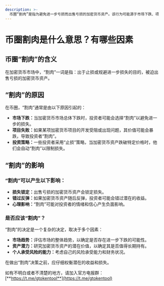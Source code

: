 ```yaml
---
description: >-
  币圈“割肉”是指为避免进一步亏损而出售亏损的加密货币资产。该行为可能源于市场下跌、项目失败或止损策略，并会导致损失锁定、错过反弹和心理影响。是否“割肉”取决于市场趋势、资产潜力和个人风险承受能力。
---
```


# 币圈割肉是什么意思？有哪些因素

## 币圈“割肉”的含义

在加密货币市场中，“割肉”一词是指：出于止损或规避进一步损失的目的，被迫出售亏损的加密货币资产。

## “割肉”的原因

在币圈，“割肉”通常是由以下原因引起的：

* **市场下跌：**&#x5F53;加密货币市场总体下跌时，投资者可能会选择“割肉”以避免进一步的损失。
* **项目失败：**&#x5982;果某项加密货币项目的开发受阻或出现问题，其价值可能会暴跌，导致投资者“割肉”。
* **投资策略：**&#x4E00;些投资者采用“止损”策略，当加密货币资产跌破特定价格时，他们会自动“割肉”以限制损失。

## “割肉”的影响

### “割肉”可以产生以下影响：

* **损失锁定：**&#x51FA;售亏损的加密货币资产会锁定损失。
* **错过反弹：**&#x5982;果加密货币资产随后反弹，投资者可能会错过潜在的收益。
* **心理影响：**“割肉”可能对投资者的情绪和信心产生负面影响。

### 是否应该“割肉”？

“割肉”的决定是一个复杂的决定，取决于多个因素：

* **市场趋势：**&#x8BC4;估市场的整体趋势，以确定是否存在进一步下跌的可能性。
* **资产潜力：**&#x7814;究加密货币资产的潜在价值，以确定其是否值得长期持有。
* **个人承受风险的能力：**&#x8003;虑自己的风险承受能力和财务状况。

在做出“割肉”决策之前，应仔细权衡潜在的收益和损失。

如有不明白或者不清楚的地方，请加入官方电报群：[**https://t.me/gtokentool**](https://t.me/gtokentool)
